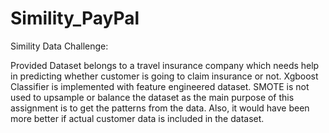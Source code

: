 # Simility_PayPal
Simility Data Challenge:

Provided Dataset belongs to a travel insurance company which needs help in predicting whether customer is going to claim insurance or not.
Xgboost Classifier is implemented with feature engineered dataset.
SMOTE is not used to upsample or balance the dataset as the main purpose of this assignment is to get the patterns from the data.
Also, it would have been more better if actual customer data is included in the dataset.
